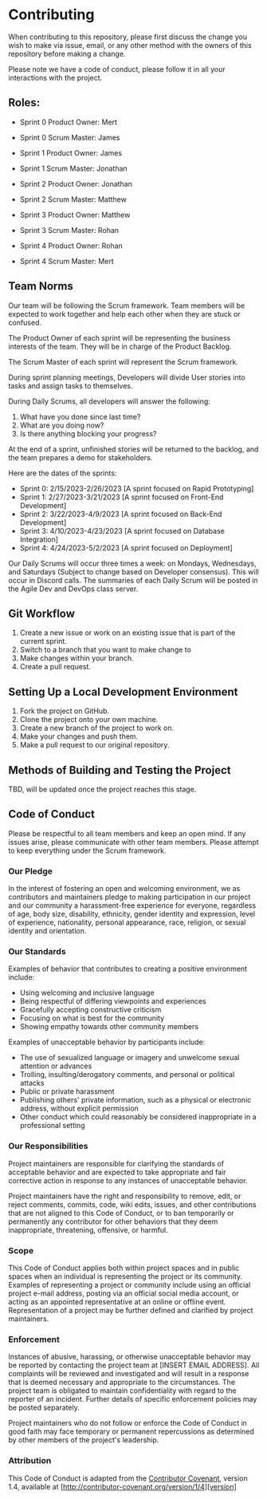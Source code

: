 # Contributing

When contributing to this repository, please first discuss the change you wish to make via issue,
email, or any other method with the owners of this repository before making a change. 

Please note we have a code of conduct, please follow it in all your interactions with the project.

## Roles:
* Sprint 0 Product Owner: Mert
* Sprint 0 Scrum Master: James


* Sprint 1 Product Owner: James
* Sprint 1 Scrum Master: Jonathan


* Sprint 2 Product Owner: Jonathan
* Sprint 2 Scrum Master: Matthew


* Sprint 3 Product Owner: Matthew
* Sprint 3 Scrum Master: Rohan


* Sprint 4 Product Owner: Rohan
* Sprint 4 Scrum Master: Mert

## Team Norms
Our team will be following the Scrum framework. Team members will be expected to work together and help each other when they are stuck or confused.

The Product Owner of each sprint will be representing the business interests of the team. They will be in charge of the Product Backlog.

The Scrum Master of each sprint will represent the Scrum framework.

During sprint planning meetings, Developers will divide User stories into tasks and assign tasks to themselves.

During Daily Scrums, all developers will answer the following:
1. What have you done since last time?
2. What are you doing now?
3. Is there anything blocking your progress?

At the end of a sprint, unfinished stories will be returned to the backlog, and the team prepares a demo for stakeholders.

Here are the dates of the sprints:
* Sprint 0: 2/15/2023-2/26/2023 [A sprint focused on Rapid Prototyping]
* Sprint 1: 2/27/2023-3/21/2023 [A sprint focused on Front-End Development]
* Sprint 2: 3/22/2023-4/9/2023 [A sprint focused on Back-End Development]
* Sprint 3: 4/10/2023-4/23/2023 [A sprint focused on Database Integration]
* Sprint 4: 4/24/2023-5/2/2023 [A sprint focused on Deployment]

Our Daily Scrums will occur three times a week: on Mondays, Wednesdays, and Saturdays (Subject to change based on Developer consensus). This will occur in Discord calls. The summaries of each Daily Scrum will be posted in the Agile Dev and DevOps class server.

## Git Workflow
1. Create a new issue or work on an existing issue that is part of the current sprint.
2. Switch to a branch that you want to make change to
3. Make changes within your branch.
4. Create a pull request.

## Setting Up a Local Development Environment

1. Fork the project on GitHub.
2. Clone the project onto your own machine.
3. Create a new branch of the project to work on.
4. Make your changes and push them.
5. Make a pull request to our original repository.

## Methods of Building and Testing the Project

TBD, will be updated once the project reaches this stage.

## Code of Conduct
Please be respectful to all team members and keep an open mind. If any issues arise, please communicate with other team members. Please attempt to keep everything under the Scrum framework.

### Our Pledge

In the interest of fostering an open and welcoming environment, we as
contributors and maintainers pledge to making participation in our project and
our community a harassment-free experience for everyone, regardless of age, body
size, disability, ethnicity, gender identity and expression, level of experience,
nationality, personal appearance, race, religion, or sexual identity and
orientation.

### Our Standards

Examples of behavior that contributes to creating a positive environment
include:

* Using welcoming and inclusive language
* Being respectful of differing viewpoints and experiences
* Gracefully accepting constructive criticism
* Focusing on what is best for the community
* Showing empathy towards other community members

Examples of unacceptable behavior by participants include:

* The use of sexualized language or imagery and unwelcome sexual attention or
advances
* Trolling, insulting/derogatory comments, and personal or political attacks
* Public or private harassment
* Publishing others' private information, such as a physical or electronic
  address, without explicit permission
* Other conduct which could reasonably be considered inappropriate in a
  professional setting

### Our Responsibilities

Project maintainers are responsible for clarifying the standards of acceptable
behavior and are expected to take appropriate and fair corrective action in
response to any instances of unacceptable behavior.

Project maintainers have the right and responsibility to remove, edit, or
reject comments, commits, code, wiki edits, issues, and other contributions
that are not aligned to this Code of Conduct, or to ban temporarily or
permanently any contributor for other behaviors that they deem inappropriate,
threatening, offensive, or harmful.

### Scope

This Code of Conduct applies both within project spaces and in public spaces
when an individual is representing the project or its community. Examples of
representing a project or community include using an official project e-mail
address, posting via an official social media account, or acting as an appointed
representative at an online or offline event. Representation of a project may be
further defined and clarified by project maintainers.

### Enforcement

Instances of abusive, harassing, or otherwise unacceptable behavior may be
reported by contacting the project team at [INSERT EMAIL ADDRESS]. All
complaints will be reviewed and investigated and will result in a response that
is deemed necessary and appropriate to the circumstances. The project team is
obligated to maintain confidentiality with regard to the reporter of an incident.
Further details of specific enforcement policies may be posted separately.

Project maintainers who do not follow or enforce the Code of Conduct in good
faith may face temporary or permanent repercussions as determined by other
members of the project's leadership.

### Attribution

This Code of Conduct is adapted from the [Contributor Covenant][homepage], version 1.4,
available at [http://contributor-covenant.org/version/1/4][version]

[homepage]: http://contributor-covenant.org
[version]: http://contributor-covenant.org/version/1/4/